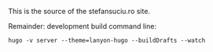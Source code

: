 This is the source of the stefansuciu.ro site.

Remainder: development build command line:

```
hugo -v server --theme=lanyon-hugo --buildDrafts --watch
```
